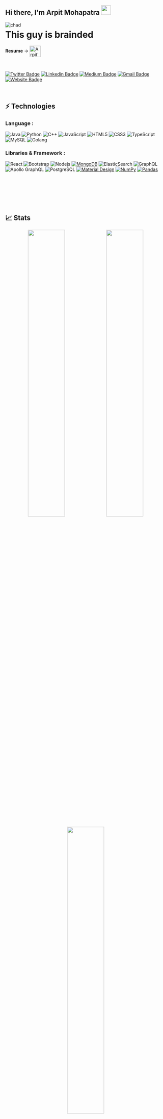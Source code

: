 <h2> Hi there, I'm Arpit Mohapatra <img src="https://static.wikia.nocookie.net/oidarcn/images/7/78/Pika.gif/revision/latest/scale-to-width-down/400?cb=20160720220827" width="30px"> </h2> <img  align='left' src="https://pbs.twimg.com/media/FObdqMtXIAAVbaq?format=png&name=small" alt="chad">
<h1>This guy is brainded</h1>

**Resume** -> <a href="https://drive.google.com/drive/folders/1OBEn8o0w-079Cdbs62nF_dSlhwExK-5x?usp=sharing"><img align="center" alt="Arpit's Resume" width="35px" src="https://ssl.gstatic.com/images/branding/product/2x/hh_drive_96dp.png" /></a>

<br />

[![Twitter Badge](https://img.shields.io/badge/Arpit's_Twitter-1DA1F2?style=for-the-badge&logo=twitter&logoColor=white)](https://twitter.com/k1llua2k)
[![Linkedin Badge](https://img.shields.io/badge/arpit_mohapatra-0077B5?style=for-the-badge&logo=linkedin&logoColor=white&link=https://www.linkedin.com/in/arpit-mohapatra-b40aa9120/)](https://www.linkedin.com/in/arpit-mohapatra-b40aa9120/)
[![Medium Badge](https://img.shields.io/badge/@arpitmohapatra19-12100E?style=for-the-badge&logo=medium&logoColor=white&link=https://medium.com/@arpit-mohapatra19)](https://medium.com/@arpit-mohapatra19)
[![Gmail Badge](https://img.shields.io/badge/arpit.mohapatra19-D14836?style=for-the-badge&logo=gmail&logoColor=white&link=mailto:arpit.mohapatra19@gmail.com)](mailto:arpit.mohapatra19@gmail.com)
[![Website Badge](https://img.shields.io/badge/-Arpit's_Portfolio-4285F4?style=for-the-badge&logo=Google-chrome&logoColor=white&link=https://arpit-mohapatra.vercel.app/)](https://arpit-mohapatra.vercel.app/)

<br/>

## ⚡ Technologies

### Language :
![Java](https://img.shields.io/badge/-java-E34A86?style=flat-square&logo=java)
![Python](https://img.shields.io/badge/-Python-black?style=flat-square&logo=Python)
![C++](https://img.shields.io/badge/-C++-00599C?style=flat-square&logo=c)
![JavaScript](https://img.shields.io/badge/-JavaScript-black?style=flat-square&logo=javascript)
![HTML5](https://img.shields.io/badge/-HTML5-E34F26?style=flat-square&logo=html5&logoColor=white)
![CSS3](https://img.shields.io/badge/-CSS3-1572B6?style=flat-square&logo=css3)
![TypeScript](https://img.shields.io/badge/-TypeScript-black?style=flat-square&logo=typescript)
![MySQL](https://img.shields.io/badge/-MySQL-black?style=flat-square&logo=mysql)
![Golang](https://img.shields.io/badge/-go-black?style=flat-square&logo=go)

### Libraries & Framework :

![React](https://img.shields.io/badge/-React-black?style=flat-square&logo=react)
![Bootstrap](https://img.shields.io/badge/-Bootstrap-563D7C?style=flat-square&logo=bootstrap)
![Nodejs](https://img.shields.io/badge/-Nodejs-black?style=flat-square&logo=Node.js)
<a href="#"><img alt="MongoDB" src ="https://img.shields.io/badge/MongoDB-%234ea94b.svg?logo=mongodb&logoColor=white"></a>
![ElasticSearch](https://img.shields.io/badge/-ElasticSearch-005571?style=flat-square&logo=elasticsearch)
![GraphQL](https://img.shields.io/badge/-GraphQL-E10098?style=flat-square&logo=graphql)
![Apollo GraphQL](https://img.shields.io/badge/-Apollo%20GraphQL-311C87?style=flat-square&logo=apollo-graphql)
![PostgreSQL](https://img.shields.io/badge/-PostgreSQL-336791?style=flat-square&logo=postgresql)
<a href="#"><img alt="Material Design" src="https://img.shields.io/badge/Material%20Design%20-%230081CB.svg?logo=material-design&logoColor=white"></a>
<a href="#"><img alt="NumPy" src="https://img.shields.io/badge/Numpy%20-%23013243.svg?logo=numpy&logoColor=white"></a>
<a href="#"><img alt="Pandas" src="https://img.shields.io/badge/Pandas%20-%23150458.svg?logo=pandas&logoColor=white"></a>

<br /><br /><br /><br /><br />

## 📈 Stats
<p align="center">
	
<!--   <img width="48%" src="https://github-readme-stats.vercel.app/api?username=marpit19&show_icons=true&theme=tokyonight" /> -->
  <img width="48%" src="https://github-readme-streak-stats.herokuapp.com/?user=marpit19&theme=tokyonight" />
	<img width="48%" src="https://github-readme-stats.vercel.app/api?username=marpit19&theme=tokyonight&count_private=true" />
	<img width="48%" src="https://github-readme-stats.vercel.app/api/top-langs/?username=marpit19&layout=compact&langs_count=8&theme=tokyonight" />
</p>
